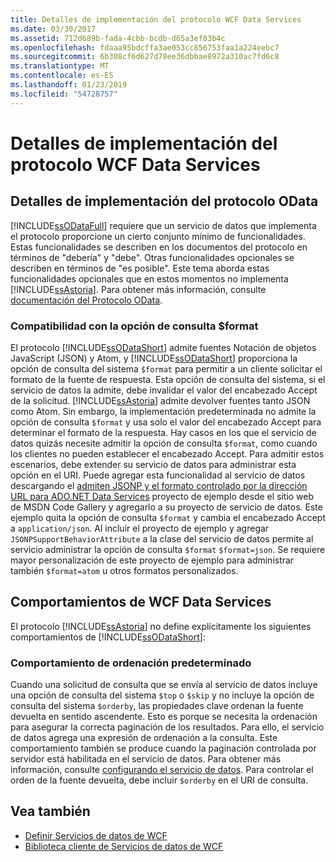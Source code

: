 ```yaml
---
title: Detalles de implementación del protocolo WCF Data Services
ms.date: 03/30/2017
ms.assetid: 712d689b-fada-4cbb-bcdb-d65a3ef83b4c
ms.openlocfilehash: fdaaa95bdcffa3ae053cc856753faa1a224eebc7
ms.sourcegitcommit: 6b308cf6d627d78ee36dbbae8972a310ac7fd6c8
ms.translationtype: MT
ms.contentlocale: es-ES
ms.lasthandoff: 01/23/2019
ms.locfileid: "54728757"
---
```

# <a name="wcf-data-services-protocol-implementation-details"></a>Detalles de implementación del protocolo WCF Data Services
## <a name="odata-protocol-implementation-details"></a>Detalles de implementación del protocolo OData  
 [!INCLUDE[ssODataFull](../../../../includes/ssodatafull-md.md)] requiere que un servicio de datos que implementa el protocolo proporcione un cierto conjunto mínimo de funcionalidades. Estas funcionalidades se describen en los documentos del protocolo en términos de "debería" y "debe". Otras funcionalidades opcionales se describen en términos de "es posible". Este tema aborda estas funcionalidades opcionales que en estos momentos no implementa [!INCLUDE[ssAstoria](../../../../includes/ssastoria-md.md)]. Para obtener más información, consulte [documentación del Protocolo OData](https://go.microsoft.com/fwlink/?LinkID=184554).  
  
### <a name="support-for-the-format-query-option"></a>Compatibilidad con la opción de consulta $format  
 El protocolo [!INCLUDE[ssODataShort](../../../../includes/ssodatashort-md.md)] admite fuentes Notación de objetos JavaScript (JSON) y Atom, y [!INCLUDE[ssODataShort](../../../../includes/ssodatashort-md.md)] proporciona la opción de consulta del sistema `$format` para permitir a un cliente solicitar el formato de la fuente de respuesta. Esta opción de consulta del sistema, si el servicio de datos la admite, debe invalidar el valor del encabezado Accept de la solicitud. [!INCLUDE[ssAstoria](../../../../includes/ssastoria-md.md)] admite devolver fuentes tanto JSON como Atom. Sin embargo, la implementación predeterminada no admite la opción de consulta `$format` y usa solo el valor del encabezado Accept para determinar el formato de la respuesta. Hay casos en los que el servicio de datos quizás necesite admitir la opción de consulta `$format`, como cuando los clientes no pueden establecer el encabezado Accept. Para admitir estos escenarios, debe extender su servicio de datos para administrar esta opción en el URI. Puede agregar esta funcionalidad al servicio de datos descargando el [admiten JSONP y el formato controlado por la dirección URL para ADO.NET Data Services](https://go.microsoft.com/fwlink/?LinkId=208228) proyecto de ejemplo desde el sitio web de MSDN Code Gallery y agregarlo a su proyecto de servicio de datos. Este ejemplo quita la opción de consulta `$format` y cambia el encabezado Accept a `application/json`. Al incluir el proyecto de ejemplo y agregar `JSONPSupportBehaviorAttribute` a la clase del servicio de datos permite al servicio administrar la opción de consulta `$format` `$format=json`. Se requiere mayor personalización de este proyecto de ejemplo para administrar también `$format=atom` u otros formatos personalizados.  
  
## <a name="wcf-data-services-behaviors"></a>Comportamientos de WCF Data Services  
 El protocolo [!INCLUDE[ssAstoria](../../../../includes/ssastoria-md.md)] no define explícitamente los siguientes comportamientos de [!INCLUDE[ssODataShort](../../../../includes/ssodatashort-md.md)]:  
  
### <a name="default-sorting-behavior"></a>Comportamiento de ordenación predeterminado  
 Cuando una solicitud de consulta que se envía al servicio de datos incluye una opción de consulta del sistema `$top` o `$skip` y no incluye la opción de consulta del sistema `$orderby`, las propiedades clave ordenan la fuente devuelta en sentido ascendente. Esto es porque se necesita la ordenación para asegurar la correcta paginación de los resultados. Para ello, el servicio de datos agrega una expresión de ordenación a la consulta. Este comportamiento también se produce cuando la paginación controlada por servidor está habilitada en el servicio de datos. Para obtener más información, consulte [configurando el servicio de datos](../../../../docs/framework/data/wcf/configuring-the-data-service-wcf-data-services.md). Para controlar el orden de la fuente devuelta, debe incluir `$orderby` en el URI de consulta.  
  
## <a name="see-also"></a>Vea también
- [Definir Servicios de datos de WCF](../../../../docs/framework/data/wcf/defining-wcf-data-services.md)
- [Biblioteca cliente de Servicios de datos de WCF](../../../../docs/framework/data/wcf/wcf-data-services-client-library.md)
